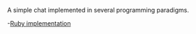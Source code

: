 A simple chat implemented in several programming paradigms.

-[Ruby implementation](poo/dinamically-typed/ruby/README.md)
